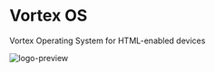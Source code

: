   # Vortex OS
  Vortex Operating System for HTML-enabled devices


![logo-preview](https://github.com/user-attachments/assets/86b54fbf-4bdc-46f3-a678-0c4a935022e8)

